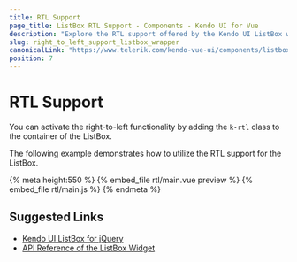 ```yaml
---
title: RTL Support
page_title: ListBox RTL Support - Components - Kendo UI for Vue
description: "Explore the RTL support offered by the Kendo UI ListBox wrapper for Vue."
slug: right_to_left_support_listbox_wrapper
canonicalLink: "https://www.telerik.com/kendo-vue-ui/components/listbox/globalization"
position: 7
---
```


<div><WrapperBanner link="/kendo-vue-ui/components/listbox/globalization"></WrapperBanner></div>    

# RTL Support

You can activate the right-to-left functionality by adding the `k-rtl` class to the container of the ListBox.

The following example demonstrates how to utilize the RTL support for the ListBox.

{% meta height:550 %}
{% embed_file rtl/main.vue preview %}
{% embed_file rtl/main.js %}
{% endmeta %}

## Suggested Links

* [Kendo UI ListBox for jQuery](https://demos.telerik.com/kendo-ui/listbox/index)
* [API Reference of the ListBox Widget](https://docs.telerik.com/kendo-ui/api/javascript/ui/listbox)
